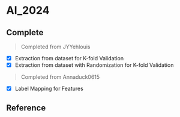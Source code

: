# AI_2024

## Complete

> Completed from JYYehlouis

- [x] Extraction from dataset for K-fold Validation
- [x] Extraction from dataset with Randomization for K-fold Validation

> Completed from Annaduck0615

- [x] Label Mapping for Features

## Reference
